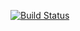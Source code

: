 [![Build Status](https://travis-ci.com/vubrian/cse110Lab5.svg?token=cT5rEYkxusBkyajgdzWq&branch=master)](https://travis-ci.com/vubrian/cse110Lab5)
